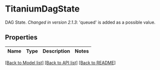 # TitaniumDagState

DAG State.  *Changed in version 2.1.3*&#58; 'queued' is added as a possible value. 

## Properties

Name | Type | Description | Notes
------------ | ------------- | ------------- | -------------

[[Back to Model list]](../README.md#documentation-for-models) [[Back to API list]](../README.md#documentation-for-api-endpoints) [[Back to README]](../README.md)


